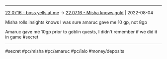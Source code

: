 ***



[22.07.16 - boss yells at me](1%20-%20Sessions/22.07.16%20-%20boss%20yells%20at%20me.md) -> [22.07.16 - Misha knows gold](22.07.16%20-%20Misha%20knows%20gold.md) | 2022-08-04



Misha rolls insights knows I was sure amaruc gave me 10 gp, not 8gp

Amaruc gave me 10gp prior to goblin quests, I didn't remember if we did it in game #secret



***

#secret #pc/misha #pc/amaruc #pc/ialo #money/deposits 